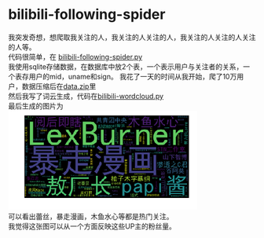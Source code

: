 # bilibili-following-spider

我突发奇想，想爬取我关注的人，我关注的人关注的人，我关注的人关注的人关注的人等。  
代码很简单，在 [bilibili-following-spider.py](bilibili-following-spider.py)  
我使用sqlite存储数据，在数据库中放2个表，一个表示用户与关注者的关系，一个表存用户的mid，uname和sign。
我花了一天的时间从我开始，爬了10万用户，数据压缩后在[data.zip](data.zip)里  
然后我写了词云生成，代码在[bilibili-wordcloud.py](bilibili-wordcloud.py)  
最后生成的图片为  
![wordcloud.png](wordcloud.png)  
可以看出蕾丝，暴走漫画，木鱼水心等都是热门关注。    
我觉得这张图可以从一个方面反映这些UP主的粉丝量。